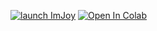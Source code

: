 [![launch ImJoy](https://imjoy.io/static/badge/launch-imjoy-badge.svg)](https://imjoy.io/#/app?plugin=https://github.com/BiomedicalMachineLearning/HEMnet/blob/master/Demo/HEMnet_Tile_Predictor.imjoy.html)
[![Open In Colab](https://colab.research.google.com/assets/colab-badge.svg)](https://colab.research.google.com/github/BiomedicalMachineLearning/HEMnet/blob/master/Demo/TCGA_Inference.ipynb)